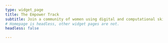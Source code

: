 ```yaml
---
type: widget_page
title: The Empower Track
subtitle: Join a community of women using digital and computational skills in research and beyond!
# Homepage is headless, other widget pages are not.
headless: false

---
```

